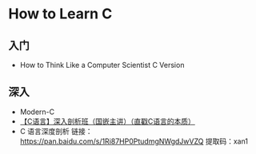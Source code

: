 # How to Learn C

## 入门

* How to Think Like a Computer Scientist  C Version

## 深入

* Modern-C
* [【C语言】深入剖析班（国嵌主讲）（直戳C语言的本质）](https://www.bilibili.com/video/BV1o741177Gv)
* C 语言深度剖析 链接：https://pan.baidu.com/s/1Ri87HP0PtudmgNWgdJwVZQ 提取码：xan1 

